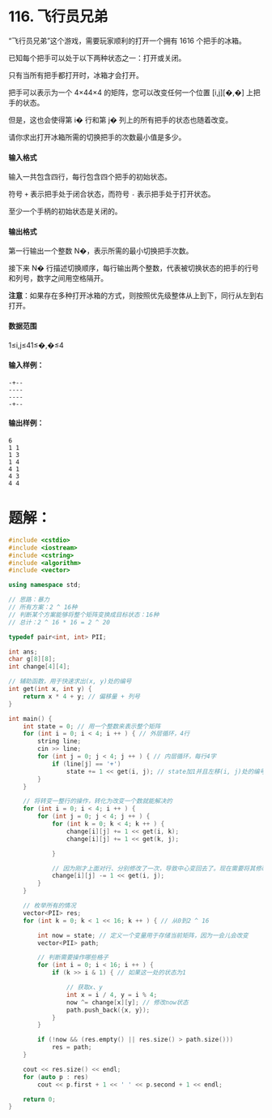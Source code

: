 # 116. 飞行员兄弟

“飞行员兄弟”这个游戏，需要玩家顺利的打开一个拥有 1616 个把手的冰箱。

已知每个把手可以处于以下两种状态之一：打开或关闭。

只有当所有把手都打开时，冰箱才会打开。

把手可以表示为一个 4×44×4 的矩阵，您可以改变任何一个位置 [i,j][�,�] 上把手的状态。

但是，这也会使得第 i� 行和第 j� 列上的所有把手的状态也随着改变。

请你求出打开冰箱所需的切换把手的次数最小值是多少。

#### 输入格式

输入一共包含四行，每行包含四个把手的初始状态。

符号 `+` 表示把手处于闭合状态，而符号 `-` 表示把手处于打开状态。

至少一个手柄的初始状态是关闭的。

#### 输出格式

第一行输出一个整数 N�，表示所需的最小切换把手次数。

接下来 N� 行描述切换顺序，每行输出两个整数，代表被切换状态的把手的行号和列号，数字之间用空格隔开。

**注意**：如果存在多种打开冰箱的方式，则按照优先级整体从上到下，同行从左到右打开。

#### 数据范围

1≤i,j≤41≤�,�≤4

#### 输入样例：

```
-+--
----
----
-+--
```

#### 输出样例：

```
6
1 1
1 3
1 4
4 1
4 3
4 4
```

# 题解：
```c++
#include <cstdio>
#include <iostream>
#include <cstring>
#include <algorithm>
#include <vector>

using namespace std;

// 思路：暴力
// 所有方案：2 ^ 16种
// 判断某个方案能够将整个矩阵变换成目标状态：16种
// 总计：2 ^ 16 * 16 = 2 ^ 20

typedef pair<int, int> PII;

int ans;
char g[8][8];
int change[4][4];

// 辅助函数，用于快速求出(x, y)处的编号
int get(int x, int y) {
	return x * 4 + y; // 偏移量 + 列号
}

int main() {
	int state = 0; // 用一个整数来表示整个矩阵
	for (int i = 0; i < 4; i ++ ) { // 外层循环，4行
		string line;
		cin >> line;
		for (int j = 0; j < 4; j ++ ) { // 内层循环，每行4字
			if (line[j] == '+')
				state += 1 << get(i, j); // state加1并且左移(i, j)处的编号
		}
	}

	// 将转变一整行的操作，转化为改变一个数就能解决的
	for (int i = 0; i < 4; i ++ ) {
		for (int j = 0; j < 4; j ++ ) {
			for (int k = 0; k < 4; k ++ ) {
				change[i][j] += 1 << get(i, k);
				change[i][j] += 1 << get(k, j);

			}

			// 因为刚才上面对行、分别修改了一次，导致中心变回去了。现在需要将其修改状态
			change[i][j] -= 1 << get(i, j);
		}
	}

	// 枚举所有的情况
	vector<PII> res;
	for (int k = 0; k < 1 << 16; k ++ ) { // 从0到2 ^ 16

		int now = state; // 定义一个变量用于存储当前矩阵，因为一会儿会改变
		vector<PII> path;

		// 判断需要操作哪些格子
		for (int i = 0; i < 16; i ++ ) {
			if (k >> i & 1) { // 如果这一处的状态为1

				// 获取x、y
				int x = i / 4, y = i % 4;
				now ^= change[x][y]; // 修改now状态
				path.push_back({x, y});
			}
		}

		if (!now && (res.empty() || res.size() > path.size()))
			res = path;
	}

	cout << res.size() << endl;
	for (auto p : res)
		cout << p.first + 1 << ' ' << p.second + 1 << endl;

	return 0;
}
```